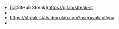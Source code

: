 - [![GitHub Streak](https://streak-stats.demolab.com?user=valiantlynx)](https://git.io/streak-st
-
- https://streak-stats.demolab.com?user=valiantlynx
-